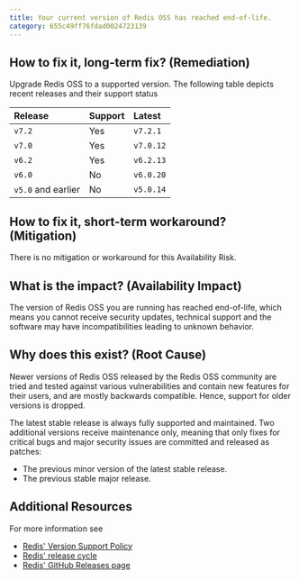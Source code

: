 ```yaml
---
title: Your current version of Redis OSS has reached end-of-life.
category: 655c49ff76fdad0024723139
---
```


## How to fix it, long-term fix? (Remediation)

Upgrade Redis OSS to a supported version. The following table depicts recent releases and their support status

| Release            | Support | Latest    |
| :----------------- | :------ | :-------- |
| `v7.2`             | Yes     | `v7.2.1`  |
| `v7.0`             | Yes     | `v7.0.12` |
| `v6.2`             | Yes     | `v6.2.13` |
| `v6.0`             | No      | `v6.0.20` |
| `v5.0` and earlier | No      | `v5.0.14` |

## How to fix it, short-term workaround? (Mitigation)

There is no mitigation or workaround for this Availability Risk.

## What is the impact? (Availability Impact)

The version of Redis OSS you are running has reached end-of-life, which means you cannot receive security updates, technical support and the software may have incompatibilities leading to unknown behavior. 

## Why does this exist? (Root Cause)

Newer versions of Redis OSS released by the Redis OSS community are tried and tested against various vulnerabilities and contain new features for their users, and are mostly backwards compatible. Hence, support for older versions is dropped. 

The latest stable release is always fully supported and maintained. Two additional versions receive maintenance only, meaning that only fixes for critical bugs and major security issues are committed and released as patches:

- The previous minor version of the latest stable release.
- The previous stable major release.

## Additional Resources

For more information see

- [Redis' Version Support Policy](https://redis.io/docs/about/releases/#:~:text=The%20latest%20stable,stable%20major%20release.)
- [Redis' release cycle](https://redis.io/docs/about/releases/)
- [Redis' GitHub Releases page](https://github.com/redis/redis/releases)